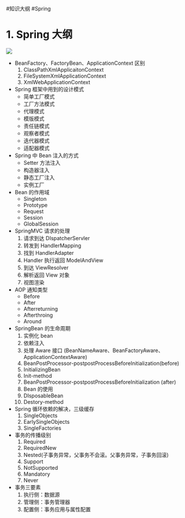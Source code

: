 #知识大纲 #Spring

# 1. Spring 大纲

![](https://varg-my-images.oss-cn-beijing.aliyuncs.com/img/20220504152622.png)

- BeanFactory、FactoryBean、ApplicationContext 区别
	1. ClassPathXmlApplicaitonContext
	2. FileSystemXmlApplicationContext
	3. XmlWebApplicationContext
- Spring 框架中用到的设计模式
	- 简单工厂模式
	- 工厂方法模式
	- 代理模式
	- 模版模式
	- 责任链模式
	- 观察者模式
	- 迭代器模式
	- 适配器模式
- Spring 中 Bean 注入的方式
	- Setter 方法注入
	- 构造器注入
	- 静态工厂注入
	- 实例工厂
- Bean 的作用域
	- Singleton
	- Prototype
	- Request
	- Session
	- GlobalSession
- SpringMVC 请求的处理
	1. 请求到达 DIspatcherServler
	2. 转发到 HandlerMapping
	3. 找到 HandlerAdapter
	4. Handler 执行返回 ModelAndView
	5. 到达 ViewResolver
	6. 解析返回 View 对象
	7. 视图渲染
- AOP 通知类型
	- Before
	- After
	- Afterreturning
	- Afterthroing
	- Around
- SpringBean 的生命周期
	1. 实例化 bean
	2. 依赖注入
	3. 处理 Aware 接口 (BeanNameAware、BeanFactoryAware、ApplicationContextAware)
	4. BeanPostProcessor-postpostProcessBeforeInitialization(before)
	5. InitializingBean
	6. Init-method
	7. BeanPostProcessor-postpostProcessBeforeInitialization (after)
	8. Bean 的使用
	9. DIsposableBean
	10. Destory-method
- Spring 循环依赖的解决，三级缓存
	1. SingleObjects
	2. EarlySingleObjects
	3. SingleFactories
- 事务的传播级别
	1. Required
	2. RequiredNew
	3. Nested(子事务异常，父事务不会滚。父事务异常，子事务回滚)
	4. Support
	5. NotSupported
	6. Mandatory
	7. Never
- 事务三要素
	1. 执行侧：数据源
	2. 管理侧：事务管理器
	3. 配置侧：事务应用与属性配置
